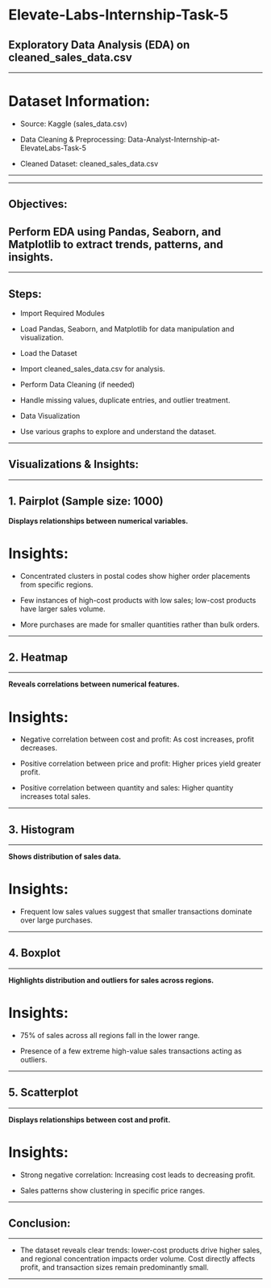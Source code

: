 # Elevate-Labs-Internship-Task-5

## Exploratory Data Analysis (EDA) on cleaned_sales_data.csv
---

# Dataset Information:
- Source: Kaggle (sales_data.csv)

- Data Cleaning & Preprocessing: Data-Analyst-Internship-at-ElevateLabs-Task-5

- Cleaned Dataset: cleaned_sales_data.csv
---
---
## Objectives:
Perform EDA using Pandas, Seaborn, and Matplotlib to extract trends, patterns, and insights.
---
---
## Steps:
- Import Required Modules

- Load Pandas, Seaborn, and Matplotlib for data manipulation and visualization.

- Load the Dataset

- Import cleaned_sales_data.csv for analysis.

- Perform Data Cleaning (if needed)

- Handle missing values, duplicate entries, and outlier treatment.

- Data Visualization

- Use various graphs to explore and understand the dataset.
---
## Visualizations & Insights:
---
## 1. Pairplot (Sample size: 1000) 
 **Displays relationships between numerical variables.**

 # Insights:

- Concentrated clusters in postal codes show higher order placements from specific regions.

- Few instances of high-cost products with low sales; low-cost products have larger sales volume.

- More purchases are made for smaller quantities rather than bulk orders.
---

## 2. Heatmap
---
 **Reveals correlations between numerical features.**

# Insights:

- Negative correlation between cost and profit: As cost increases, profit decreases.

- Positive correlation between price and profit: Higher prices yield greater profit.

- Positive correlation between quantity and sales: Higher quantity increases total sales.
---

## 3. Histogram
---

**Shows distribution of sales data.**

# Insights:

- Frequent low sales values suggest that smaller transactions dominate over large purchases.
---

## 4. Boxplot
---
**Highlights distribution and outliers for sales across regions.**

# Insights:

- 75% of sales across all regions fall in the lower range.

- Presence of a few extreme high-value sales transactions acting as outliers.
---

## 5. Scatterplot
---
**Displays relationships between cost and profit.**

# Insights:

- Strong negative correlation: Increasing cost leads to decreasing profit.

- Sales patterns show clustering in specific price ranges.
---

## Conclusion:
---
- The dataset reveals clear trends: lower-cost products drive higher sales, and regional concentration impacts order volume. Cost directly affects profit, and transaction sizes remain predominantly small.
--- 
